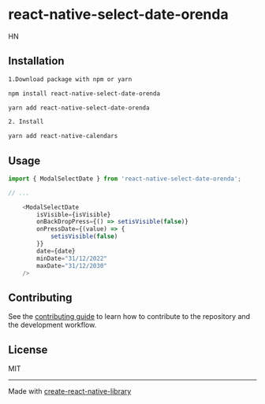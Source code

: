 # react-native-select-date-orenda

HN

## Installation

```sh
1.Download package with npm or yarn

npm install react-native-select-date-orenda

yarn add react-native-select-date-orenda

2. Install

yarn add react-native-calendars 

```

## Usage

```js
import { ModalSelectDate } from 'react-native-select-date-orenda';

// ...

    <ModalSelectDate
        isVisible={isVisible}
        onBackDropPress={() => setisVisible(false)}
        onPressDate={(value) => {
            setisVisible(false)
        }}
        date={date}
        minDate="31/12/2022"
        maxDate="31/12/2030"
    />
```

## Contributing

See the [contributing guide](CONTRIBUTING.md) to learn how to contribute to the repository and the development workflow.

## License

MIT

---

Made with [create-react-native-library](https://github.com/callstack/react-native-builder-bob)
